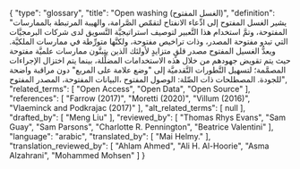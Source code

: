 {
    "type": "glossary",
    "title": "Open washing (الغسل المفتوح)",
    "definition": "يشير الغسل المفتوح إلى ادِّعاء الانفتاح لتقمّص الصَّرامة، والهيبة المرتبطة بالممارسات المفتوحة، وتمَّ استخدام هذا التَّعبير لتوصيف استراتيجيَّة التَّسويق لدى شركات البرمجيَّات التي تبدو مفتوحة المصدر، وذات تراخيص مفتوحة، ولكنَّها متورِّطة في ممارسات الملكيَّة.  ويعدُّ الغسيل المفتوح مصدر قلقٍ متزايدٍ لأولئك الذين يتبنَّون ممارسات علميَّة مفتوحة حيث يتم تقويض جهودهم من خلال هذه الاستخدامات المضلِّلة، بينما يتم اختزال الإجراءات المصمَّمة؛ لتسهيل التَّطورات التَّقدميَّة إلى \"وضع علامة على المربع\" دون مراقبة واضحة للجودة.  المصطلحات ذات الصِّلة: الوصول المفتوح ،البيانات المفتوحة، المصدر المفتوح",
    "related_terms": [
        "Open Access",
        "Open Data",
        "Open Source"
    ],
    "references": [
        "Farrow (2017)",
        "Moretti (2020)",
        "Villum (2016)",
        "Vlaeminck and Podkrajac (2017)"
    ],
    "alt_related_terms": [
        null
    ],
    "drafted_by": [
        "Meng Liu"
    ],
    "reviewed_by": [
        "Thomas Rhys Evans",
        "Sam Guay",
        "Sam Parsons",
        "Charlotte R. Pennington",
        "Beatrice Valentini"
    ],
    "language": "arabic",
    "translated_by": [
        "Mai Helmy."
    ],
    "translation_reviewed_by": [
        "Ahlam Ahmed",
        "Ali H. Al-Hoorie",
        "Asma Alzahrani",
        "Mohammed Mohsen"
    ]
}